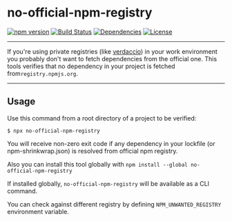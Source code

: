 # no-official-npm-registry

[![npm version](https://badge.fury.io/js/no-official-npm-registry.svg)](https://badge.fury.io/js/no-official-npm-registry)
[![Build Status](https://travis-ci.com/rafalmaciejewski/no-official-npm-registry.svg?branch=master)](https://travis-ci.com/rafalmaciejewski/no-official-npm-registry)
[![Dependencies](https://img.shields.io/david/rafalmaciejewski/no-official-npm-registry.svg)](https://david-dm.org/rafalmaciejewski/no-official-npm-registry)
[![License](http://img.shields.io/:license-mit-blue.svg)](http://badges.mit-license.org)

---

If you're using private registries (like [verdaccio](https://verdaccio.org/)) in your work environment you probably don't want to fetch
dependencies from the official one. This tools verifies that no dependency in your project is fetched from`registry.npmjs.org`.

---

## Usage

Use this command from a root directory of a project to be verified:

```shell
$ npx no-official-npm-registry
```

You will receive non-zero exit code if any dependency in your lockfile (or npm-shrinkwrap.json) is resolved from official npm registry.

Also you can install this tool globally with `npm install --global no-official-npm-registry`

If installed globally, `no-official-npm-registry` will be available as a CLI command.

You can check against different registry by defining `NPM_UNWANTED_REGISTRY` environment variable.
